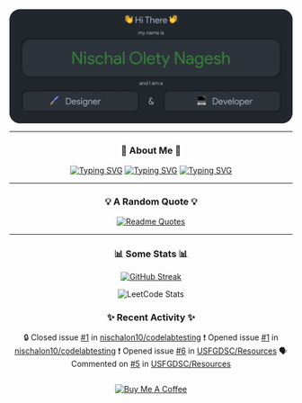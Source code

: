 <img src="./Assets/Header.png" align="center" alt="Nischal Olety Nagesh => Designer & Developer">

<div align="center">

<hr/>

### 🙋 About Me 🙋
[![Typing SVG](https://readme-typing-svg.demolab.com?font=Fira+Code&pause=1000&color=E3B675&center=true&vCenter=true&multiline=false&repeat=false&random=false&width=1080&height=30&lines=I+am+a+Senior+at+the+University+of+South+Florida)](https://git.io/typing-svg)
[![Typing SVG](https://readme-typing-svg.demolab.com?font=Fira+Code&pause=1000&color=7DAC6D&center=true&vCenter=true&multiline=false&repeat=false&random=false&width=1080&height=30&lines=I+am+studying+Computer+Science)](https://git.io/typing-svg)
[![Typing SVG](https://readme-typing-svg.demolab.com?font=Fira+Code&pause=1000&color=E3616A&center=true&vCenter=true&multiline=false&repeat=false&random=false&width=1080&height=30&lines=I+like+to+explore+cool+things+on+the+web+and+geek+out+on+them)](https://git.io/typing-svg)

<hr/>

### 💡 A Random Quote 💡

[![Readme Quotes](https://quotes-github-readme.vercel.app/api?type=horizontal&theme=dark)](https://github.com/piyushsuthar/github-readme-quotes)

<hr/>

### 📊 Some Stats 📊

[![GitHub Streak](https://streak-stats.demolab.com?user=nischalon10&theme=onedark&hide_border=true&exclude_days=Sun%2CSat&background=EBEBEB00)](https://git.io/streak-stats)

![LeetCode Stats](https://leetcode.card.workers.dev/nischalolety?theme=dark&font=baloo&extension=null)


### ✨ Recent Activity ✨
<table>
  <tr>

<!--START_SECTION:activity-->
 🔒 Closed issue [#1](https://github.com/nischalon10/codelabtesting/issues/1) in [nischalon10/codelabtesting](https://github.com/nischalon10/codelabtesting)
 ❗ Opened issue [#1](https://github.com/nischalon10/codelabtesting/issues/1) in [nischalon10/codelabtesting](https://github.com/nischalon10/codelabtesting)
 ❗ Opened issue [#6](https://github.com/USFGDSC/Resources/issues/6) in [USFGDSC/Resources](https://github.com/USFGDSC/Resources)
 🗣 Commented on [#5](https://github.com/USFGDSC/Resources/pull/5#issuecomment-2046101036) in [USFGDSC/Resources](https://github.com/USFGDSC/Resources)
<!--END_SECTION:activity-->
    
  </tr>
</table>

<a href="https://www.buymeacoffee.com/nischalolety" target="_blank"><img src="https://cdn.buymeacoffee.com/buttons/v2/arial-red.png" alt="Buy Me A Coffee" style="height: 60px !important;width: 217px !important;" ></a>

</div>


